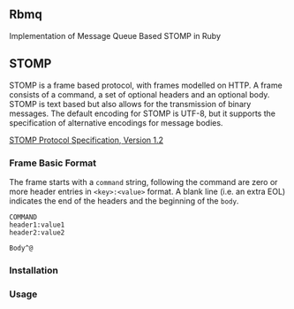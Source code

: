 ## Rbmq

Implementation of Message Queue Based STOMP in Ruby  

## STOMP
STOMP is a frame based protocol, with frames modelled on HTTP. A frame consists of a command, a set of optional headers and an optional body. STOMP is text based but also allows for the transmission of binary messages. The default encoding for STOMP is UTF-8, but it supports the specification of alternative encodings for message bodies.

[STOMP Protocol Specification, Version 1.2](http://stomp.github.io/stomp-specification-1.2.html)

### Frame Basic Format
The frame starts with a `command` string, following the command are zero or more header entries in `<key>:<value>` format.
A blank line (i.e. an extra EOL) indicates the end of the headers and the beginning of the `body`.

    COMMAND
    header1:value1
    header2:value2

    Body^@

### Installation

### Usage
